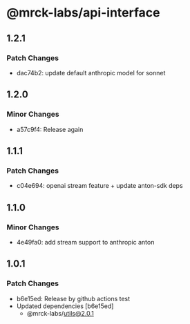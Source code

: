 # @mrck-labs/api-interface

## 1.2.1

### Patch Changes

- dac74b2: update default anthropic model for sonnet

## 1.2.0

### Minor Changes

- a57c9f4: Release again

## 1.1.1

### Patch Changes

- c04e694: openai stream feature + update anton-sdk deps

## 1.1.0

### Minor Changes

- 4e49fa0: add stream support to anthropic anton

## 1.0.1

### Patch Changes

- b6e15ed: Release by github actions test
- Updated dependencies [b6e15ed]
  - @mrck-labs/utils@2.0.1
